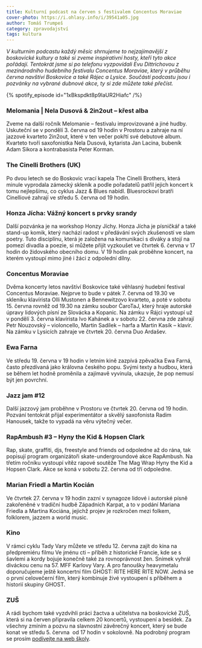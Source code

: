 ```yaml
---
title: Kulturní podcast na červen s festivalem Concentus Moraviae
cover-photo: https://i.ohlasy.info/i/39541a05.jpg
author: Tomáš Trumpeš
category: zpravodajství
tags: kultura
---
```


*V kulturním podcastu každý měsíc shrnujeme to nejzajímavější z boskovické kultury a také si zveme inspirativní hosty, kteří tyto akce pořádají. Tentokrát jsme si po telefonu vyzpovídali Evu Dittrichovou z mezinárodního hudebního festivalu Concentus Moraviae, který v průběhu června navštíví Boskovice a také Rájec a Lysice. Součástí podcastu jsou i pozvánky na vybrané dubnové akce, ty si zde můžete také přečíst.*

{% spotify_episode id="1xBkspdkt8p9laUR2Hiafc" /%}

### Melomania | Nela Dusová & 2in2out – křest alba

Zveme na další ročník Melomanie – festivalu improvizované a jiné hudby. Uskuteční se v pondělí 3. června od 19 hodin v Prostoru a zahraje na ní jazzové kvarteto 2in2out, které v ten večer pokřtí své debutové album. Kvarteto tvoří saxofonistka Nela Dusová, kytarista Jan Lacina, bubeník Adam Sikora a kontrabasista Peter Korman. 

### The Cinelli Brothers (UK)

Po dvou letech se do Boskovic vrací kapela The Cinelli Brothers, která minule vyprodala zámecký skleník a podle pořadatelů patřil jejich koncert k tomu nejlepšímu, co cyklus Jazz & Blues nabídl. Bluesrockoví bratři Cinelliové zahrají ve středu 5. června od 19 hodin.

### Honza Jícha: Vážný koncert s prvky srandy

Další pozvánka je na workshop Honzy Jíchy. Honza Jícha je písničkář a také stand-up komik, který nachází radost v předávání svých zkušeností ve slam poetry. Tuto disciplínu, která je založena na komunikaci s diváky a stojí na pomezí divadla a poezie, si můžete přijít vyzkoušet ve čtvrtek 6. června v 17 hodin do židovského obecního domu. V 19 hodin pak proběhne koncert, na kterém vystoupí mimo jiné i žáci z odpolední dílny. 

### Concentus Moraviae

Dvěma koncerty letos navštíví Boskovice také věhlasný hudební festival Concentus Moraviae. Nejprve to bude v pátek 7. června od 19.30 ve skleníku klavírista Olli Mustonen a Bennewitzovo kvarteto, a poté v sobotu 15. června rovněž od 19.30 na zámku soubor ČaroTaJ, který hraje autorské úpravy lidových písní ze Slovácka a Kopanic. Na zámku v Rájci vystoupí už v pondělí 3. června klavírista Ivo Kahánek a v sobotu 22. června zde zahrají Petr Nouzovský – violoncello, Martin Sadílek – harfa a Martin Kasík – klavír. Na zámku v Lysicích zahraje ve čtvrtek 20. června Duo Ardašev.

### Ewa Farna

Ve středu 19. června v 19 hodin v letním kině zazpívá zpěvačka Ewa Farná, často přezdívaná jako královna českého popu. Svými texty a hudbou, která se během let hodně proměnila a zajímavě vyvinula, ukazuje, že pop nemusí být jen povrchní.  

### Jazz jam #12

Další jazzový jam proběhne v Prostoru ve čtvrtek 20. června od 19 hodin. Pozvání tentokrát přijal experimentátor a skvělý saxofonista Radim Hanousek, takže to vypadá na věru výtečný večer.

### RapAmbush #3 – Hyny the Kid & Hopsen Clark

Rap, skate, graffiti, djs, freestyle and friends od odpoledne až do rána, tak popisují program organizátoři skate-undergroundové akce RapAmbush. Na třetím ročníku vystoupí vítěz rapové soutěže The Mag Wrap Hyny the Kid a Hopsen Clark. Akce se koná v sobotu 22. června od tří odpoledne.

### Marian Friedl a Martin Kocián

Ve čtvrtek 27. června v 19 hodin zazní v synagoze lidové i autorské písně zakořeněné v tradiční hudbě Západních Karpat, a to v podání Mariana Friedla a Martina Kociána, jejichž projev je rozkročen mezi folkem, folklorem, jazzem a world music.

### Kino

V rámci cyklu Tady Vary můžete ve středu 12. června zajít do kina na předpremiéru filmu Ve jménu cti – příběh z historické Francie, kde se s šavlemi a kordy bojuje konečně také za rovnoprávnost žen. Snímek vyhrál diváckou cenu na 57. MFF Karlovy Vary. A pro fanoušky heavymetalu doporučujeme ještě koncertní film GHOST: RITE HERE RITE NOW. Jedná se o první celovečerní film, který kombinuje živé vystoupení s příběhem a historií skupiny GHOST. 

### ZUŠ

A rádi bychom také vyzdvihli práci žactva a učitelstva na boskovické ZUŠ, která si na červen připravila celkem 20 koncertů, vystoupení a besídek. Za všechny zmíním a pozvu na slavnostní závěrečný koncert, který se bude konat ve středu 5. června  od 17 hodin v sokolovně. Na podrobný program se prosím [podívejte na web školy](https://www.zusboskovice.cz/).